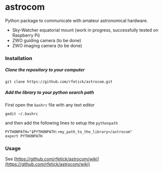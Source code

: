 # astrocom
Python package to communicate with amateur astronomical hardware.

* Sky-Watcher equatorial mount (work in progress, successfully tested on Raspberry Pi)
* ZWO guiding camera (to be done)
* ZWO imaging camera (to be done)

### Installation

##### Clone the repository to your computer

```
git clone https://github.com/rfetick/astrocom.git
```

##### Add the library to your python search path

First open the `bashrc` file with any text editor
```
gedit ~/.bashrc
```
and then add the following lines to setup the `pythonpath`
```
PYTHONPATH="$PYTHONPATH:<my_path_to_the_library>/astrocom"
export PYTHONPATH
```

### Usage

See [https://github.com/rfetick/astrocom/wiki](https://github.com/rfetick/astrocom/wiki)
